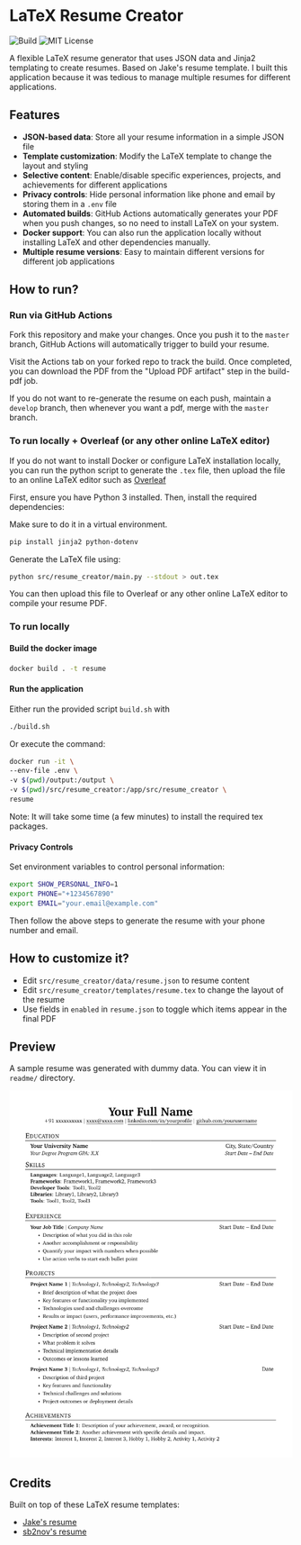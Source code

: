 # LaTeX Resume Creator

![Build](https://img.shields.io/github/actions/workflow/status/ananthvk/latex-resume-creator/deploy.yaml?branch=master)
![MIT License](https://img.shields.io/github/license/ananthvk/latex-resume-creator)

A flexible LaTeX resume generator that uses JSON data and Jinja2 templating to create resumes. Based on Jake's resume template. I built this application because it was tedious to manage multiple resumes for different applications.

## Features

- **JSON-based data**: Store all your resume information in a simple JSON file
- **Template customization**: Modify the LaTeX template to change the layout and styling
- **Selective content**: Enable/disable specific experiences, projects, and achievements for different applications
- **Privacy controls**: Hide personal information like phone and email by storing them in a `.env` file
- **Automated builds**: GitHub Actions automatically generates your PDF when you push changes, so no need to install LaTeX on your system.
- **Docker support**: You can also run the application locally without installing LaTeX and other dependencies manually.
- **Multiple resume versions**: Easy to maintain different versions for different job applications

## How to run? 
### Run via GitHub Actions

Fork this repository and make your changes. Once you push it to the `master` branch, GitHub Actions will automatically trigger to build your resume.

Visit the Actions tab on your forked repo to track the build. Once completed, you can download the PDF from the "Upload PDF artifact" step in the build-pdf job.

If you do not want to re-generate the resume on each push, maintain a `develop` branch, then whenever you want a pdf, merge with the `master` branch.

### To run locally + Overleaf (or any other online LaTeX editor)

If you do not want to install Docker or configure LaTeX installation locally, you can run the python script to generate the `.tex` file, then upload the file to an online LaTeX editor such as [Overleaf](https://www.overleaf.com/)

First, ensure you have Python 3 installed. Then, install the required dependencies:

Make sure to do it in a virtual environment.

```bash
pip install jinja2 python-dotenv
```

Generate the LaTeX file using:

```bash
python src/resume_creator/main.py --stdout > out.tex
```

You can then upload this file to Overleaf or any other online LaTeX editor to compile your resume PDF.

### To run locally
#### Build the docker image

```bash
docker build . -t resume
```

#### Run the application

Either run the provided script `build.sh` with
```bash
./build.sh
```
Or execute the command:

```bash
docker run -it \
--env-file .env \
-v $(pwd)/output:/output \
-v $(pwd)/src/resume_creator:/app/src/resume_creator \
resume
```
Note: It will take some time (a few minutes) to install the required tex packages.

#### Privacy Controls

Set environment variables to control personal information:

```bash
export SHOW_PERSONAL_INFO=1
export PHONE="+1234567890"
export EMAIL="your.email@example.com"
```
Then follow the above steps to generate the resume with your phone number and email.

## How to customize it?
- Edit `src/resume_creator/data/resume.json` to resume content
- Edit `src/resume_creator/templates/resume.tex` to change the layout of the resume
- Use fields in `enabled` in `resume.json` to toggle which items appear in the final PDF

## Preview

A sample resume was generated with dummy data. You can view it in `readme/` directory.

![Screenshot of resume](readme/image.png)

## Credits

Built on top of these LaTeX resume templates:
- [Jake's resume](https://github.com/jakegut/resume)
- [sb2nov's resume](https://github.com/sb2nov/resume/)
